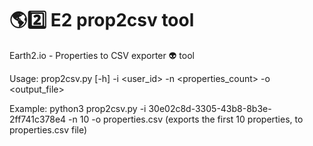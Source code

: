 # 🌎2️⃣ E2 prop2csv tool 
Earth2.io - Properties to CSV exporter 👽 tool

Usage: prop2csv.py [-h] -i <user_id> -n <properties_count> -o <output_file>

Example:
python3 prop2csv.py -i 30e02c8d-3305-43b8-8b3e-2ff741c378e4 -n 10 -o properties.csv
(exports the first 10 properties, to properties.csv file)
